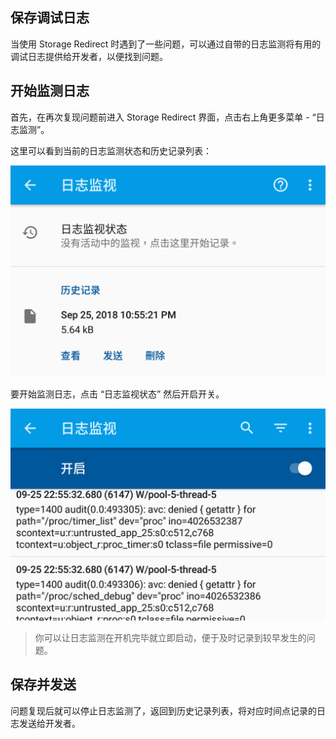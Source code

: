 ## 保存调试日志

当使用 Storage Redirect 时遇到了一些问题，可以通过自带的日志监测将有用的调试日志提供给开发者，以便找到问题。

## 开始监测日志

首先，在再次复现问题前进入 Storage Redirect 界面，点击右上角更多菜单 - “日志监测”。

这里可以看到当前的日志监测状态和历史记录列表：

![历史列表](./images/logcat_history.png)

要开始监测日志，点击 “日志监视状态” 然后开启开关。

![日志监测界面](./images/logcat_ui.png)

> 你可以让日志监测在开机完毕就立即启动，便于及时记录到较早发生的问题。

## 保存并发送

问题复现后就可以停止日志监测了，返回到历史记录列表，将对应时间点记录的日志发送给开发者。
